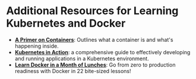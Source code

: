 # Additional Resources for Learning Kubernetes and Docker
- [**A Primer on Containers**](https://increment.com/containers/primer-on-containerization/): Outlines what a container is and what's happening inside.
- [**Kubernetes in Action**](https://www.manning.com/books/kubernetes-in-action): a comprehensive guide to effectively developing and running applications in a Kubernetes environment.
- [**Learn Docker in a Month of Lunches**](https://www.manning.com/books/learn-docker-in-a-month-of-lunches): Go from zero to production readiness with Docker in 22 bite-sized lessons!
